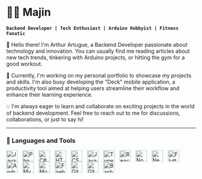 # 🧙‍♂️ Majin

**`Backend Developer | Tech Enthusiast | Arduino Hobbyist | Fitness Fanatic`**

👋 Hello there! I'm Arthur Artugue, a Backend Developer passionate about technology and innovation. You can usually find me reading articles about new tech trends, tinkering with Arduino projects, or hitting the gym for a good workout.

🚀 Currently, I'm working on my personal portfolio to showcase my projects and skills. I'm also busy developing the "Deck" mobile application, a productivity tool aimed at helping users streamline their workflow and enhance their learning experience.

💡 I'm always eager to learn and collaborate on exciting projects in the world of backend development. Feel free to reach out to me for discussions, collaborations, or just to say hi!


---

### 🧰 Languages and Tools
                  
<img align="left" alt="Java" width="30px" style="padding-right:10px;" src="https://cdn.jsdelivr.net/gh/devicons/devicon/icons/java/java-original.svg"/>            
<img align="left" alt="Php" width="30px" style="padding-right:10px;" src="https://cdn.jsdelivr.net/gh/devicons/devicon@latest/icons/php/php-original.svg"/>             
<img align="left" alt="C#" width="30px" style="padding-right:10px;" src="https://cdn.jsdelivr.net/gh/devicons/devicon@latest/icons/csharp/csharp-original.svg"/>  
<img align="left" alt="HTML" width="30px" style="padding-right:10px;" src="https://cdn.jsdelivr.net/gh/devicons/devicon/icons/html5/html5-plain.svg" />
<img align="left" alt="CSS" width="30px" style="padding-right:10px;" src="https://cdn.jsdelivr.net/gh/devicons/devicon/icons/css3/css3-plain.svg" />
<img align="left" alt="JavaScript" width="30px" style="padding-right:10px;" src="https://cdn.jsdelivr.net/gh/devicons/devicon/icons/javascript/javascript-plain.svg" />
<img align="left" alt="TypeScript" width="30px" style="padding-right:10px;" src="https://cdn.jsdelivr.net/gh/devicons/devicon/icons/typescript/typescript-plain.svg" />
<img align="left" alt="React" width="30px" style="padding-right:10px;" src="https://cdn.jsdelivr.net/gh/devicons/devicon@latest/icons/react/react-original.svg"/> 
<img align="left" alt="NodeJS" width="30px" style="padding-right:10px;" src="https://cdn.jsdelivr.net/gh/devicons/devicon/icons/nodejs/nodejs-original.svg" />
<img align="left" alt="NextJs" width="30px" style="padding-right:10px;" src="https://cdn.jsdelivr.net/gh/devicons/devicon@latest/icons/nextjs/nextjs-original.svg"/>  
<img align="left" alt="Flutter" width="30px" style="padding-right:10px;" src="https://cdn.jsdelivr.net/gh/devicons/devicon@latest/icons/flutter/flutter-original.svg"/>          
<img align="left" alt="Android" width="30px" style="padding-right:10px;" src="https://cdn.jsdelivr.net/gh/devicons/devicon@latest/icons/android/android-original.svg"/>
<img align="left" alt="Mysql" width="30px" style="padding-right:10px;" src="https://cdn.jsdelivr.net/gh/devicons/devicon@latest/icons/mysql/mysql-original-wordmark.svg"/>          
<img align="left" alt="MonggoDB" width="30px" style="padding-right:10px;" src="https://cdn.jsdelivr.net/gh/devicons/devicon@latest/icons/mongodb/mongodb-original.svg"/> 
<img align="left" alt="Firebase" width="30px" style="padding-right:10px;" src="https://cdn.jsdelivr.net/gh/devicons/devicon@latest/icons/firebase/firebase-original.svg"/> 
<img align="left" alt="Git" width="30px" style="padding-right:10px;" src="https://cdn.jsdelivr.net/gh/devicons/devicon/icons/git/git-original.svg" />
<img align="left" alt="GitHub" width="30px" style="padding-right:10px;" src="https://cdn.jsdelivr.net/gh/devicons/devicon/icons/github/github-original.svg" />
<img align="left" alt="Bash" width="30px" style="padding-right:10px;" src="https://cdn.jsdelivr.net/gh/devicons/devicon/icons/bash/bash-original.svg" />
<br />

<!--
<details>
 <summary><h3>👨‍💻 Majin's Coding Journey</h3></summary>
   My journey into the world of programming was unexpected, as I initially envisioned a career in architecture or engineering. Circumstances led me to pursue a course in computer science, a path I hadn't previously considered. Yet, it turned out to be a serendipitous turn of events, as I discovered a newfound passion and purpose within the field. While I hadn't contemplated this career path before, I soon realized that it was where my heart truly belonged. At first, the transition was challenging, but with time, I found solace in overcoming those initial obstacles. Each hurdle became an opportunity for personal growth and development. I am grateful for stumbling upon a field that ignites my passion and allows me to wholeheartedly invest myself in my work. Despite the uncertainties that initially surrounded my journey, I have come to embrace the challenges and relish the rewards that come with them. Through perseverance and determination, I continue to push myself to new heights, eager to explore all that the world of programming has to offer.
-->
<!--
